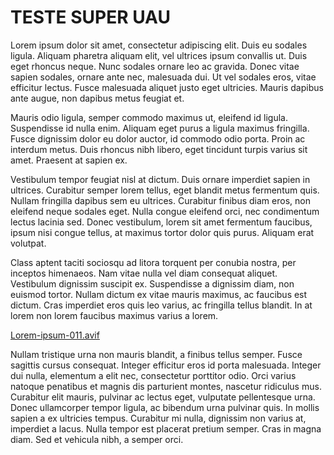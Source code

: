 # TESTE SUPER UAU

Lorem ipsum dolor sit amet, consectetur adipiscing elit. Duis eu sodales ligula. Aliquam pharetra aliquam elit, vel ultrices ipsum convallis ut. Duis eget rhoncus neque. Nunc sodales ornare leo ac gravida. Donec vitae sapien sodales, ornare ante nec, malesuada dui. Ut vel sodales eros, vitae efficitur lectus. Fusce malesuada aliquet justo eget ultricies. Mauris dapibus ante augue, non dapibus metus feugiat et.

Mauris odio ligula, semper commodo maximus ut, eleifend id ligula. Suspendisse id nulla enim. Aliquam eget purus a ligula maximus fringilla. Fusce dignissim dolor eu dolor auctor, id commodo odio porta. Proin ac interdum metus. Duis rhoncus nibh libero, eget tincidunt turpis varius sit amet. Praesent at sapien ex.

Vestibulum tempor feugiat nisl at dictum. Duis ornare imperdiet sapien in ultrices. Curabitur semper lorem tellus, eget blandit metus fermentum quis. Nullam fringilla dapibus sem eu ultrices. Curabitur finibus diam eros, non eleifend neque sodales eget. Nulla congue eleifend orci, nec condimentum lectus lacinia sed. Donec vestibulum, lorem sit amet fermentum faucibus, ipsum nisi congue tellus, at maximus tortor dolor quis purus. Aliquam erat volutpat.

Class aptent taciti sociosqu ad litora torquent per conubia nostra, per inceptos himenaeos. Nam vitae nulla vel diam consequat aliquet. Vestibulum dignissim suscipit ex. Suspendisse a dignissim diam, non euismod tortor. Nullam dictum ex vitae mauris maximus, ac faucibus est dictum. Cras imperdiet eros quis leo varius, ac fringilla tellus blandit. In at lorem non lorem faucibus maximus varius a lorem.

[Lorem-ipsum-011.avif](Lorem-ipsum-011.avif)

Nullam tristique urna non mauris blandit, a finibus tellus semper. Fusce sagittis cursus consequat. Integer efficitur eros id porta malesuada. Integer dui nulla, elementum a elit nec, consectetur porttitor odio. Orci varius natoque penatibus et magnis dis parturient montes, nascetur ridiculus mus. Curabitur elit mauris, pulvinar ac lectus eget, vulputate pellentesque urna. Donec ullamcorper tempor ligula, ac bibendum urna pulvinar quis. In mollis sapien a ex ultricies tempus. Curabitur mi nulla, dignissim non varius at, imperdiet a lacus. Nulla tempor est placerat pretium semper. Cras in magna diam. Sed et vehicula nibh, a semper orci.